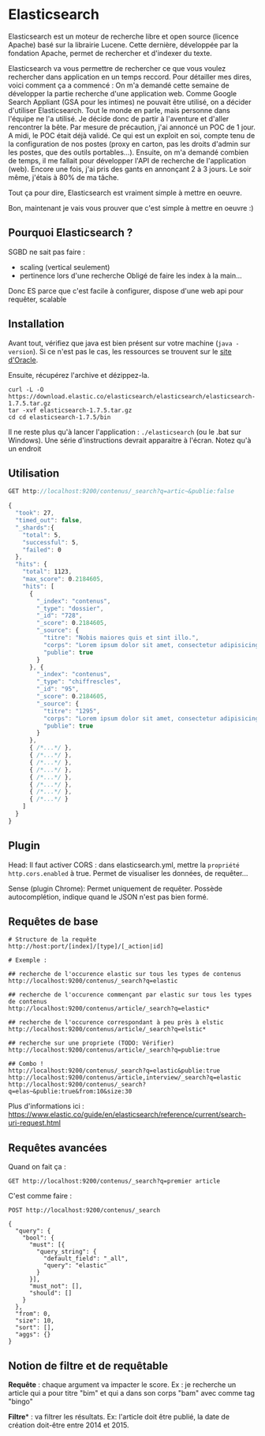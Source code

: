 # Elasticsearch

Elasticsearch est un moteur de recherche libre et open source (licence Apache) basé sur la librairie Lucene. Cette dernière, développée par la fondation Apache, permet de rechercher et d'indexer du texte.

Elasticsearch va vous permettre de rechercher ce que vous voulez rechercher dans application en un temps reccord.
Pour détailler mes dires, voici comment ça a commencé :
On m'a demandé cette semaine de développer la partie recherche d'une application web. Comme Google Search Appliant (GSA pour les intimes) ne pouvait être utilisé, on a décider d'utiliser Elasticsearch. Tout le monde en parle, mais personne dans l'équipe ne l'a utilisé. Je décide donc de partir à l'aventure et d'aller rencontrer la bête. Par mesure de précaution, j'ai annoncé un POC de 1 jour. A midi, le POC était déjà validé. Ce qui est un exploit en soi, compte tenu de la configuration  de nos postes (proxy en carton, pas les droits d'admin sur les postes, que des outils portables...).
Ensuite, on m'a demandé combien de temps, il me fallait pour développer l'API de recherche de l'application (web). Encore une fois, j'ai pris des gants en annonçant 2 à 3 jours. Le soir même, j'étais à 80% de ma tâche.

Tout ça pour dire, Elasticsearch est vraiment simple à mettre en oeuvre.

Bon, maintenant je vais vous prouver que c'est simple à mettre en oeuvre :)


## Pourquoi Elasticsearch ?

SGBD ne sait pas faire :
* scaling (vertical seulement)
* pertinence lors d'une recherche
Obligé de faire les index à la main...

Donc ES parce que c'est facile à configurer, dispose d'une web api pour requêter, scalable


## Installation

Avant tout, vérifiez que java est bien présent sur votre machine (`java -version`). Si ce n'est pas le cas, les ressources se trouvent sur le [site d'Oracle](http://docs.oracle.com/javase/8/docs/technotes/guides/install/install_overview.html).

Ensuite, récupérez l'archive et dézippez-la.
```
curl -L -O https://download.elastic.co/elasticsearch/elasticsearch/elasticsearch-1.7.5.tar.gz
tar -xvf elasticsearch-1.7.5.tar.gz
cd cd elasticsearch-1.7.5/bin
```

Il ne reste plus qu'à lancer l'application : `./elasticsearch` (ou le .bat sur Windows). Une série d'instructions devrait apparaitre à l'écran. Notez qu'à un endroit



## Utilisation

```js
GET http://localhost:9200/contenus/_search?q=artic~&publie:false

{
  "took": ​27,
  "timed_out": false,
  "_shards":{
    "total": ​5,
    "successful": ​5,
    "failed": ​0
  },
  "hits": {
    "total": ​1123,
    "max_score": ​0.2184605,
    "hits": [
      {
        "_index": "contenus",
        "_type": "dossier",
        "_id": "728",
        "_score": ​0.2184605,
        "_source": {
          "titre": "Nobis maiores quis et sint illo.",
          "corps": "Lorem ipsum dolor sit amet, consectetur adipisicing elit.",
          "publie": true
        }
      }, {
        "_index": "contenus",
        "_type": "chiffrescles",
        "_id": "95",
        "_score": ​0.2184605,
        "_source": {
          "titre": "1295",
          "corps": "Lorem ipsum dolor sit amet, consectetur adipisicing elit.",
          "publie": true
        }
      },
      { /*...*/ },
      { /*...*/ },
      { /*...*/ },
      { /*...*/ },
      { /*...*/ },
      { /*...*/ },
      { /*...*/ },
      { /*...*/ }
    ]
  }
}
```

## Plugin

Head:
Il faut activer CORS : dans elasticsearch.yml, mettre la `propriété http.cors.enabled` à true.
Permet de visualiser les données, de requêter...

Sense (plugin Chrome):
Permet uniquement de requêter. Possède autocomplétion, indique quand le JSON n'est pas bien formé.


## Requêtes de base


```
# Structure de la requête
http://host:port/[index]/[type]/[_action|id]

# Exemple :

## recherche de l'occurence elastic sur tous les types de contenus
http://localhost:9200/contenus/_search?q=elastic

## recherche de l'occurence commençant par elastic sur tous les types de contenus
http://localhost:9200/contenus/article/_search?q=elastic*

## recherche de l'occurence correspondant à peu près à elstic
http://localhost:9200/contenus/article/_search?q=elstic*

## recherche sur une propriete (TODO: Vérifier)
http://localhost:9200/contenus/article/_search?q=publie:true

## Combo !
http://localhost:9200/contenus/_search?q=elastic&publie:true
http://localhost:9200/contenus/article,interview/_search?q=elastic
http://localhost:9200/contenus/_search?q=elas~&publie:true&from:10&size:30
```

Plus d'informations ici : https://www.elastic.co/guide/en/elasticsearch/reference/current/search-uri-request.html

## Requêtes avancées

Quand on fait ça :

```
GET http://localhost:9200/contenus/_search?q=premier article
```

C'est comme faire :

```
POST http://localhost:9200/contenus/_search

{
  "query": {
    "bool": {
      "must": [{
        "query_string": {
          "default_field": "_all",
          "query": "elastic"
        }
      }],
      "must_not": [],
      "should": []
    }
  },
  "from": 0,
  "size": 10,
  "sort": [],
  "aggs": {}
}
```


## Notion de filtre et de requêtable

**Requête** : chaque argument va impacter le score.
Ex : je recherche un article qui a pour titre "bim" et qui a dans son corps "bam" avec comme tag "bingo"

**Filtre*** : va filtrer les résultats.
Ex: l'article doit être publié, la date de création doit-être entre 2014 et 2015.
